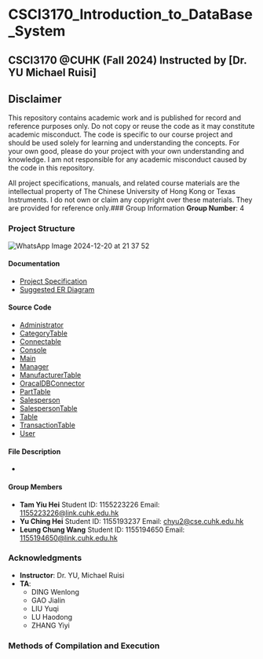 # CSCI3170_Introduction_to_DataBase_System

## CSCI3170 @CUHK (Fall 2024) Instructed by [Dr. YU Michael Ruisi]

## Disclaimer

This repository contains academic work and is published for record and reference purposes only. Do not copy or reuse the code as it may constitute academic misconduct. The code is specific to our course project and should be used solely for learning and understanding the concepts. For your own good, please do your project with your own understanding and knowledge. I am not responsible for any academic misconduct caused by the code in this repository.

All project specifications, manuals, and related course materials are the intellectual property of The Chinese University of Hong Kong or Texas Instruments. I do not own or claim any copyright over these materials. They are provided for reference only.### Group Information
**Group Number**: 4

### Project Structure
![WhatsApp Image 2024-12-20 at 21 37 52](https://github.com/user-attachments/assets/ed30ff54-3f92-4099-a9c6-f91f62cb6e1a)

#### Documentation
- [Project Specification](docs/project_spec.pdf)
- [Suggested ER Diagram](docs/suggested-ER.pdf)
####  Source Code
- [Administrator](src/Administrator.java)
- [CategoryTable](src/CategoryTable.java)
- [Connectable](src/Connectable.java)
- [Console](src/Console.java)
- [Main](src/Main.java)
- [Manager](src/Manager.java)
- [ManufacturerTable](src/ManufacturerTable.java)
- [OracalDBConnector](src/OracalDBConnector.java)
- [PartTable](src/PartTable.java)
- [Salesperson](src/Salesperson.java)
- [SalespersonTable](src/SalespersonTable.java)
- [Table](src/Table.java)
- [TransactionTable](src/TransactionTable.java)
- [User](src/User.java)
#### File Description
- 

#### Group Members
- **Tam Yiu Hei**  Student ID: 1155223226 Email: 1155223226@link.cuhk.edu.hk
- **Yu Ching Hei**  Student ID: 1155193237 Email: chyu2@cse.cuhk.edu.hk
- **Leung Chung Wang**  Student ID: 1155194650 Email: 1155194650@link.cuhk.edu.hk

### Acknowledgments
- **Instructor**:  Dr. YU, Michael Ruisi
- **TA**:
  - DING Wenlong
  - GAO Jialin
  - LIU Yuqi
  - LU Haodong
  - ZHANG Yiyi 
### Methods of Compilation and Execution


